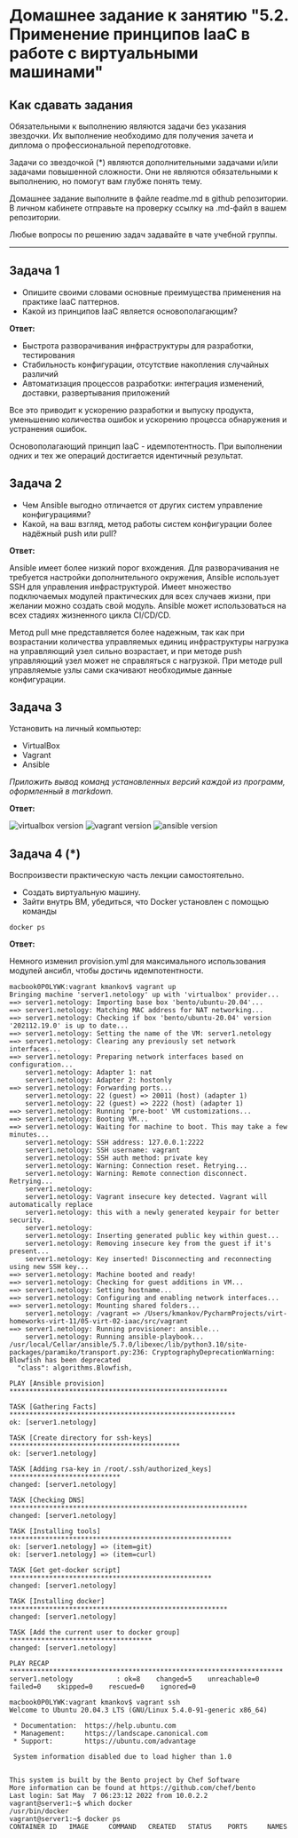 
# Домашнее задание к занятию "5.2. Применение принципов IaaC в работе с виртуальными машинами"

## Как сдавать задания

Обязательными к выполнению являются задачи без указания звездочки. Их выполнение необходимо для получения зачета и диплома о профессиональной переподготовке.

Задачи со звездочкой (*) являются дополнительными задачами и/или задачами повышенной сложности. Они не являются обязательными к выполнению, но помогут вам глубже понять тему.

Домашнее задание выполните в файле readme.md в github репозитории. В личном кабинете отправьте на проверку ссылку на .md-файл в вашем репозитории.

Любые вопросы по решению задач задавайте в чате учебной группы.

---

## Задача 1

- Опишите своими словами основные преимущества применения на практике IaaC паттернов.
- Какой из принципов IaaC является основополагающим?

**Ответ:**

- Быстрота разворачивания инфраструктуры для разработки, тестирования
- Стабильность конфигурации, отсутствие накопления случайных различий
- Автоматизация процессов разработки: интеграция изменений, доставки, развертывания приложений

Все это приводит к ускорению разработки и выпуску продукта, уменьшению количества ошибок и ускорению процесса обнаружения и
 устранения ошибок.

Основополагающий принцип IaaC - идемпотентность. При выполнении одних и тех же операций достигается идентичный результат.

## Задача 2

- Чем Ansible выгодно отличается от других систем управление конфигурациями?
- Какой, на ваш взгляд, метод работы систем конфигурации более надёжный push или pull?

**Ответ:**

Ansible имеет более низкий порог вхождения. Для разворачивания не требуется настройки дополнительного окружения, Ansible использует SSH для управления инфраструктурой. Имеет множество подключаемых модулей практических для всех случаев жизни, при желании можно создать свой модуль. Ansible может использоваться на всех стадиях жизненного цикла CI/CD/CD.

Метод pull мне представляется более надежным, так как при возрастании количества управляемых единиц инфраструктуры нагрузка на управляющий узел сильно возрастает, и при методе push управляющий узел может не справляться с нагрузкой. При методе pull управляемые узлы сами скачивают необходимые данные конфигурации. 

## Задача 3

Установить на личный компьютер:

- VirtualBox
- Vagrant
- Ansible

*Приложить вывод команд установленных версий каждой из программ, оформленный в markdown.*

**Ответ:**

![virtualbox version](img/virtualbox.png)
![vagrant version](img/vagrant.png)
![ansible version](img/ansible.png)

## Задача 4 (*)

Воспроизвести практическую часть лекции самостоятельно.

- Создать виртуальную машину.
- Зайти внутрь ВМ, убедиться, что Docker установлен с помощью команды
```
docker ps
```

**Ответ:**

Немного изменил provision.yml для максимального использования модулей ансибл, чтобы достичь идемпотентности.

```shell
macbook0P0LYWK:vagrant kmankov$ vagrant up
Bringing machine 'server1.netology' up with 'virtualbox' provider...
==> server1.netology: Importing base box 'bento/ubuntu-20.04'...
==> server1.netology: Matching MAC address for NAT networking...
==> server1.netology: Checking if box 'bento/ubuntu-20.04' version '202112.19.0' is up to date...
==> server1.netology: Setting the name of the VM: server1.netology
==> server1.netology: Clearing any previously set network interfaces...
==> server1.netology: Preparing network interfaces based on configuration...
    server1.netology: Adapter 1: nat
    server1.netology: Adapter 2: hostonly
==> server1.netology: Forwarding ports...
    server1.netology: 22 (guest) => 20011 (host) (adapter 1)
    server1.netology: 22 (guest) => 2222 (host) (adapter 1)
==> server1.netology: Running 'pre-boot' VM customizations...
==> server1.netology: Booting VM...
==> server1.netology: Waiting for machine to boot. This may take a few minutes...
    server1.netology: SSH address: 127.0.0.1:2222
    server1.netology: SSH username: vagrant
    server1.netology: SSH auth method: private key
    server1.netology: Warning: Connection reset. Retrying...
    server1.netology: Warning: Remote connection disconnect. Retrying...
    server1.netology: 
    server1.netology: Vagrant insecure key detected. Vagrant will automatically replace
    server1.netology: this with a newly generated keypair for better security.
    server1.netology: 
    server1.netology: Inserting generated public key within guest...
    server1.netology: Removing insecure key from the guest if it's present...
    server1.netology: Key inserted! Disconnecting and reconnecting using new SSH key...
==> server1.netology: Machine booted and ready!
==> server1.netology: Checking for guest additions in VM...
==> server1.netology: Setting hostname...
==> server1.netology: Configuring and enabling network interfaces...
==> server1.netology: Mounting shared folders...
    server1.netology: /vagrant => /Users/kmankov/PycharmProjects/virt-homeworks-virt-11/05-virt-02-iaac/src/vagrant
==> server1.netology: Running provisioner: ansible...
    server1.netology: Running ansible-playbook...
/usr/local/Cellar/ansible/5.7.0/libexec/lib/python3.10/site-packages/paramiko/transport.py:236: CryptographyDeprecationWarning: Blowfish has been deprecated
  "class": algorithms.Blowfish,

PLAY [Ansible provision] *******************************************************

TASK [Gathering Facts] *********************************************************
ok: [server1.netology]

TASK [Create directory for ssh-keys] *******************************************
ok: [server1.netology]

TASK [Adding rsa-key in /root/.ssh/authorized_keys] ****************************
changed: [server1.netology]

TASK [Checking DNS] ************************************************************
changed: [server1.netology]

TASK [Installing tools] ********************************************************
ok: [server1.netology] => (item=git)
ok: [server1.netology] => (item=curl)

TASK [Get get-docker script] ***************************************************
changed: [server1.netology]

TASK [Installing docker] *******************************************************
changed: [server1.netology]

TASK [Add the current user to docker group] ************************************
changed: [server1.netology]

PLAY RECAP *********************************************************************
server1.netology           : ok=8    changed=5    unreachable=0    failed=0    skipped=0    rescued=0    ignored=0   
```
```
macbook0P0LYWK:vagrant kmankov$ vagrant ssh
Welcome to Ubuntu 20.04.3 LTS (GNU/Linux 5.4.0-91-generic x86_64)

 * Documentation:  https://help.ubuntu.com
 * Management:     https://landscape.canonical.com
 * Support:        https://ubuntu.com/advantage

 System information disabled due to load higher than 1.0


This system is built by the Bento project by Chef Software
More information can be found at https://github.com/chef/bento
Last login: Sat May  7 06:23:12 2022 from 10.0.2.2
vagrant@server1:~$ which docker
/usr/bin/docker
vagrant@server1:~$ docker ps
CONTAINER ID   IMAGE     COMMAND   CREATED   STATUS    PORTS     NAMES
```

